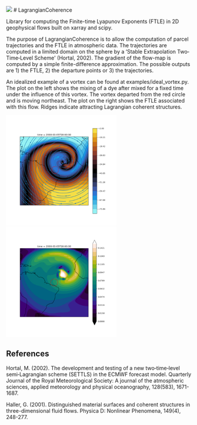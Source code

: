 <img src="https://github.com/gabrielmpp/LagrangianCoherence/blob/master/LCS/temp_anim/anim.gif" width="500">
# LagrangianCoherence

Library for computing the Finite-time Lyapunov Exponents (FTLE) in 2D geophysical flows built on xarray and scipy.
 
The purpose of LagrangianCoherence is to allow the computation of parcel trajectories and the FTLE in 
atmospheric data. The trajectories are computed in a limited domain on the sphere by a 
‘Stable Extrapolation Two‐Time‐Level Scheme' (Hortal, 2002). The gradient of the flow-map is computed by
a simple finite-difference approximation. The possible outputs are 1) the FTLE, 2) the departure points or 3) the trajectories.

An idealized example of a vortex can be found at examples/ideal_vortex.py. The plot on the left shows the mixing of a dye after mixed for a fixed time under the influence of this vortex. The vortex departed from the red circle and is moving northeast. The plot on the right shows the FTLE associated with this flow. Ridges indicate attracting Lagrangian coherent structures.

<img src="https://github.com/gabrielmpp/LagrangianCoherence/blob/master/examples/figs/ideal_vortex.png?raw=true" width="300"><img src="https://github.com/gabrielmpp/LagrangianCoherence/blob/master/examples/figs/ideal_vortex_FTLE.png?raw=true" width="300">

## References

Hortal, M. (2002). The development and testing of a new two‐time‐level semi‐Lagrangian scheme (SETTLS) in the ECMWF forecast model. Quarterly Journal of the Royal Meteorological Society: A journal of the atmospheric sciences, applied meteorology and physical oceanography, 128(583), 1671-1687.


Haller, G. (2001). Distinguished material surfaces and coherent structures in three-dimensional fluid flows. Physica D: Nonlinear Phenomena, 149(4), 248-277.


